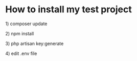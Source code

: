 <h1>How to install my test project</h1>
<p>1) composer update</p>
<p>2) npm install</p>
<p>3) php artisan key:generate</p>
<p>4) edit .env file</p>


